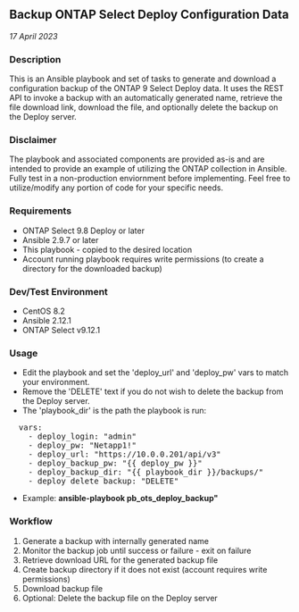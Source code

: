 ## Backup ONTAP Select Deploy Configuration Data
_17 April 2023_

### Description
This is an Ansible playbook and set of tasks to generate and download a configuration backup of the ONTAP 9 Select Deploy data. It uses the REST API to invoke a backup with an automatically generated name, retrieve the file download link, download the file, and optionally delete the backup on the Deploy server.

### Disclaimer
The playbook and associated components are provided as-is and are intended to provide an example of utilizing the ONTAP collection in Ansible. Fully test in a non-production enviornment before implementing. Feel free to utilize/modify any portion of code for your specific needs.

### Requirements
* ONTAP Select 9.8 Deploy or later
* Ansible 2.9.7 or later
* This playbook - copied to the desired location
* Account running playbook requires write permissions (to create a directory for the downloaded backup)

### Dev/Test Environment
* CentOS 8.2
* Ansible 2.12.1
* ONTAP Select v9.12.1

### Usage
* Edit the playbook and set the 'deploy_url' and 'deploy_pw' vars to match your environment. 
* Remove the 'DELETE' text if you do not wish to delete the backup from the Deploy server.
* The 'playbook_dir' is the path the playbook is run:

<pre>
  vars:
    - deploy_login: "admin"
    - deploy_pw: "Netapp1!"
    - deploy_url: "https://10.0.0.201/api/v3"
    - deploy_backup_pw: "{{ deploy_pw }}"
    - deploy_backup_dir: "{{ playbook_dir }}/backups/"
    - deploy_delete_backup: "DELETE"
</pre>

* Example: **ansible-playbook pb_ots_deploy_backup"**

### Workflow
1. Generate a backup with internally generated name
2. Monitor the backup job until success or failure - exit on failure
3. Retrieve download URL for the generated backup file
4. Create backup directory if it does not exist (account requires write permissions)
5. Download backup file
6. Optional: Delete the backup file on the Deploy server
